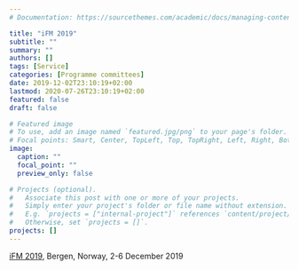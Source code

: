 ```yaml
---
# Documentation: https://sourcethemes.com/academic/docs/managing-content/

title: "iFM 2019"
subtitle: ""
summary: ""
authors: []
tags: [Service]
categories: [Programme committees]
date: 2019-12-02T23:10:19+02:00
lastmod: 2020-07-26T23:10:19+02:00
featured: false
draft: false

# Featured image
# To use, add an image named `featured.jpg/png` to your page's folder.
# Focal points: Smart, Center, TopLeft, Top, TopRight, Left, Right, BottomLeft, Bottom, BottomRight.
image:
  caption: ""
  focal_point: ""
  preview_only: false

# Projects (optional).
#   Associate this post with one or more of your projects.
#   Simply enter your project's folder or file name without extension.
#   E.g. `projects = ["internal-project"]` references `content/project/deep-learning/index.md`.
#   Otherwise, set `projects = []`.
projects: []
---
```

[iFM 2019](http://ifm2019.hvl.no/), Bergen, Norway, 2-6 December 2019

